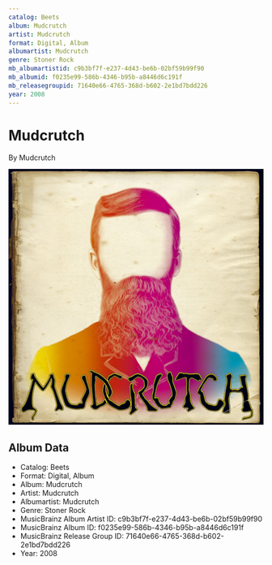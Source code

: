 ```yaml
---
catalog: Beets
album: Mudcrutch
artist: Mudcrutch
format: Digital, Album
albumartist: Mudcrutch
genre: Stoner Rock
mb_albumartistid: c9b3bf7f-e237-4d43-be6b-02bf59b99f90
mb_albumid: f0235e99-586b-4346-b95b-a8446d6c191f
mb_releasegroupid: 71640e66-4765-368d-b602-2e1bd7bdd226
year: 2008
---
```


# Mudcrutch

By Mudcrutch

![](../../assets/beetscovers/Mudcrutch-Mudcrutch.jpg)

## Album Data

- Catalog: Beets
- Format: Digital, Album
- Album: Mudcrutch
- Artist: Mudcrutch
- Albumartist: Mudcrutch
- Genre: Stoner Rock
- MusicBrainz Album Artist ID: c9b3bf7f-e237-4d43-be6b-02bf59b99f90
- MusicBrainz Album ID: f0235e99-586b-4346-b95b-a8446d6c191f
- MusicBrainz Release Group ID: 71640e66-4765-368d-b602-2e1bd7bdd226
- Year: 2008

